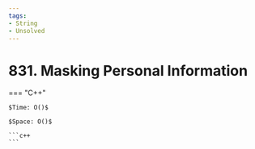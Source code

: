 ```yaml
---
tags:
- String
- Unsolved
---
```



# 831. Masking Personal Information

=== "C++"

    $Time: O()$

    $Space: O()$

    ```c++
    ```